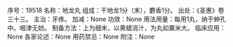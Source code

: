 序号：19518
名称：地龙丸
组成：干地龙1分（末），麝香1分。
出处：《圣惠》卷三十三。
主治：牙疼。
加减：None
功效：None
用法用量：每用1丸，纳于蚛孔中。咽津无妨。
制备方法：上为细末，以黄蜡消汁，为丸如粟米大。
临床应用：None
各家论述：None
用药禁忌：None
附注：None
